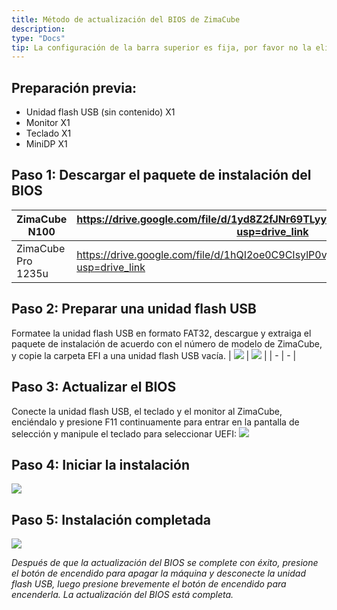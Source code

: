 ```yaml
---
title: Método de actualización del BIOS de ZimaCube 
description: 
type: "Docs"
tip: La configuración de la barra superior es fija, por favor no la elimine. La descripción es para el artículo. Si no se llena, se tomará el primer párrafo del contenido.
---
```

## Preparación previa:
- Unidad flash USB (sin contenido) X1
- Monitor X1
- Teclado X1
- MiniDP X1
## Paso 1: Descargar el paquete de instalación del BIOS

|ZimaCube N100|https://drive.google.com/file/d/1yd8Z2fJNr69TLyy6381JzVSHP_Af0awQ/view?usp=drive_link |
| - | - |
| ZimaCube Pro 1235u |https://drive.google.com/file/d/1hQI2oe0C9CIsylP0vjdP3tZSljgslkx8/view?usp=drive_link |

## Paso 2: Preparar una unidad flash USB
Formatee la unidad flash USB en formato FAT32, descargue y extraiga el paquete de instalación de acuerdo con el número de modelo de ZimaCube, y copie la carpeta EFI a una unidad flash USB vacía.
| ![](https://manage.icewhale.io/api/static/docs/1729233074284_image.png) | ![](https://manage.icewhale.io/api/static/docs/1729233088117_image.png) |
| - | - |
## Paso 3: Actualizar el BIOS
Conecte la unidad flash USB, el teclado y el monitor al ZimaCube, enciéndalo y presione F11 continuamente para entrar en la pantalla de selección y manipule el teclado para seleccionar UEFI:
![](https://manage.icewhale.io/api/static/docs/1729233125821_image.png)
## Paso 4: Iniciar la instalación
![](https://manage.icewhale.io/api/static/docs/1729233155418_image.png)
## Paso 5: Instalación completada
![](https://manage.icewhale.io/api/static/docs/1729233179864_image.png)

*Después de que la actualización del BIOS se complete con éxito, presione el botón de encendido para apagar la máquina y desconecte la unidad flash USB, luego presione brevemente el botón de encendido para encenderla. La actualización del BIOS está completa.*